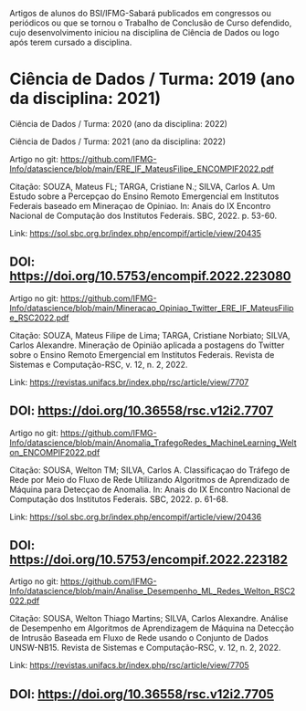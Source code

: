 Artigos de alunos do BSI/IFMG-Sabará publicados em congressos ou periódicos ou que se tornou o Trabalho de Conclusão de Curso defendido, cujo desenvolvimento iniciou na disciplina de Ciência de Dados ou logo após terem cursado a disciplina.

<h1>Ciência de Dados / Turma: 2019 (ano da disciplina: 2021)</h1>

Ciência de Dados / Turma: 2020 (ano da disciplina: 2022)

Ciência de Dados / Turma: 2021 (ano da disciplina: 2022)

Artigo no git: https://github.com/IFMG-Info/datascience/blob/main/ERE_IF_MateusFilipe_ENCOMPIF2022.pdf

Citação: SOUZA, Mateus FL; TARGA, Cristiane N.; SILVA, Carlos A. Um Estudo sobre a Percepçao do Ensino Remoto Emergencial em Institutos Federais baseado em Mineraçao de Opiniao. In: Anais do IX Encontro Nacional de Computação dos Institutos Federais. SBC, 2022. p. 53-60.

Link: https://sol.sbc.org.br/index.php/encompif/article/view/20435

DOI: https://doi.org/10.5753/encompif.2022.223080
---------------------------------------------------
Artigo no git: https://github.com/IFMG-Info/datascience/blob/main/Mineracao_Opiniao_Twitter_ERE_IF_MateusFilipe_RSC2022.pdf

Citação: SOUZA, Mateus Filipe de Lima; TARGA, Cristiane Norbiato; SILVA, Carlos Alexandre. Mineração de Opinião aplicada a postagens do Twitter sobre o Ensino Remoto Emergencial em Institutos Federais. Revista de Sistemas e Computação-RSC, v. 12, n. 2, 2022.

Link: https://revistas.unifacs.br/index.php/rsc/article/view/7707

DOI: https://doi.org/10.36558/rsc.v12i2.7707
---------------------------------------------------
Artigo no git: https://github.com/IFMG-Info/datascience/blob/main/Anomalia_TrafegoRedes_MachineLearning_Welton_ENCOMPIF2022.pdf

Citação: SOUSA, Welton TM; SILVA, Carlos A. Classificaçao do Tráfego de Rede por Meio do Fluxo de Rede Utilizando Algoritmos de Aprendizado de Máquina para Detecçao de Anomalia. In: Anais do IX Encontro Nacional de Computação dos Institutos Federais. SBC, 2022. p. 61-68.

Link: https://sol.sbc.org.br/index.php/encompif/article/view/20436

DOI: https://doi.org/10.5753/encompif.2022.223182
---------------------------------------------------
Artigo no git: https://github.com/IFMG-Info/datascience/blob/main/Analise_Desempenho_ML_Redes_Welton_RSC2022.pdf

Citação: SOUSA, Welton Thiago Martins; SILVA, Carlos Alexandre. Análise de Desempenho em Algoritmos de Aprendizagem de Máquina na Detecção de Intrusão Baseada em Fluxo de Rede usando o Conjunto de Dados UNSW-NB15. Revista de Sistemas e Computação-RSC, v. 12, n. 2, 2022.

Link: https://revistas.unifacs.br/index.php/rsc/article/view/7705

DOI: https://doi.org/10.36558/rsc.v12i2.7705
---------------------------------------------------
